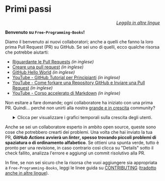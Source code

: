 # Primi passi

<div align="right" markdown="1">

*[Leggilo in altre lingue](README.md#translations)*

</div>

**Benvenuto su `Free-Programming-Books`!**

Diamo il benvenuto ai nuovi collaboratori; anche a quelli che fanno la loro prima Pull Request (PR) su GitHub. Se sei uno di quelli, ecco qualche risorsa che potrebbe aiutarti:

* [Riguardante le Pull Requests](https://docs.github.com/en/pull-requests/collaborating-with-pull-requests/proposing-changes-to-your-work-with-pull-requests/about-pull-requests) *(in inglese)*
* [Creare una pull request](https://docs.github.com/en/pull-requests/collaborating-with-pull-requests/proposing-changes-to-your-work-with-pull-requests/creating-a-pull-request) *(in inglese)*
* [GitHub Hello World](https://docs.github.com/en/get-started/quickstart/hello-world) *(in inglese)*
* [YouTube - GitHub Tutorial per Principianti](https://www.youtube.com/watch?v=0fKg7e37bQE) *(in inglese)*
* [YouTube - Come forkare una Repository GitHub e Inviare una Pull Request](https://www.youtube.com/watch?v=G1I3HF4YWEw) *(in inglese)*
* [YouTube - Corso accelerato di Markdown](https://www.youtube.com/watch?v=HUBNt18RFbo) *(in inglese)*


Non esitare a fare domande; ogni collaboratore ha iniziato con una prima PR. Quindi... perché non unirti alla nostra [grande e in crescita](https://www.apiseven.com/en/contributor-graph?chart=contributorOverTime&repo=ebookfoundation/free-programming-books) community?

<details align="center" markdown="1">
<summary>Clicca per visualizzare i grafici temporali sulla crescita degli utenti.</summary>

[![EbookFoundation/free-programming-books's Contributor over time Graph](https://contributor-overtime-api.apiseven.com/contributors-svg?chart=contributorOverTime&repo=ebookfoundation/free-programming-books)](https://www.apiseven.com/en/contributor-graph?chart=contributorOverTime&repo=ebookfoundation/free-programming-books)

[![EbookFoundation/free-programming-books's Monthly Active Contributors graph](https://contributor-overtime-api.apiseven.com/contributors-svg?chart=contributorMonthlyActivity&repo=ebookfoundation/free-programming-books)](https://www.apiseven.com/en/contributor-graph?chart=contributorMonthlyActivity&repo=ebookfoundation/free-programming-books)

</details>

Anche se sei un collaboratore esperto in ambito open source, queste sono cose che potrebbero crearti dei problemi. Una volta che hai inviato la tua PR, ***GitHub Actions* avvierà un *linter*, spesso trovando piccoli problemi di spaziatura o di ordinamento alfabetico**. Se ottieni una spunta verde, tutto è pronto per una revisione, in caso contrario così clicca su "Details" sotto il check fallito, analizza l'errore e aggiungi un commit risolutivo alla PR.

In fine, se non sei sicuro che la risorsa che vuoi aggiungere sia appropriata a `Free-Programming-Books`, leggi le linee guida su [CONTRIBUTING](CONTRIBUTING-it.md) ([tradotto anche in altre lingue](README.md#translations)).
